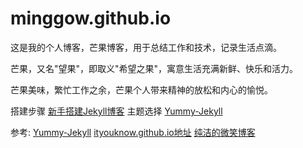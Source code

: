 # minggow.github.io

这是我的个人博客，芒果博客，用于总结工作和技术，记录生活点滴。

芒果，又名"望果"，即取义"希望之果"，寓意生活充满新鲜、快乐和活力。

芒果美味，繁忙工作之余，芒果个人带来精神的放松和内心的愉悦。

搭建步骤 [新手搭建Jekyll博客](https://minggow.github.io/other/2019/03/18/jekyll-blog.html)
主题选择 [Yummy-Jekyll](https://github.com/DONGChuan/Yummy-Jekyll)

参考:
[Yummy-Jekyll](https://github.com/DONGChuan/Yummy-Jekyll)
[ityouknow.github.io地址](https://github.com/ityouknow/ityouknow.github.io)
[纯洁的微笑博客](http://www.ityouknow.com)


